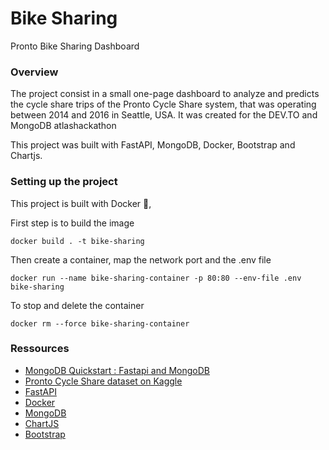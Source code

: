 # Bike Sharing 
Pronto Bike Sharing Dashboard

### Overview
The project consist in a small one-page dashboard to analyze and predicts the cycle share trips of the Pronto Cycle Share system, that was operating between 2014 and 2016 in Seattle, USA. It was created for the DEV.TO and MongoDB atlashackathon

This project was built with FastAPI, MongoDB, Docker, Bootstrap and Chartjs.

### Setting up the project
This project is built with Docker 🐋,

First step is to build the image 

```
docker build . -t bike-sharing
```

Then create a container, map the network port and the .env file

```
docker run --name bike-sharing-container -p 80:80 --env-file .env bike-sharing
```

To stop and delete the container

```
docker rm --force bike-sharing-container
```

### Ressources 

- [MongoDB Quickstart : Fastapi and MongoDB](mongodb.com/developer/quickstart/python-quickstart-fastapi/)
- [Pronto Cycle Share dataset on Kaggle](https://www.kaggle.com/pronto/cycle-share-dataset)
- [FastAPI](https://fastapi.tiangolo.com)
- [Docker](https://www.docker.com)
- [MongoDB](MongoDB.com)
- [ChartJS](https://www.chartjs.org)
- [Bootstrap](https://getbootstrap.com)

